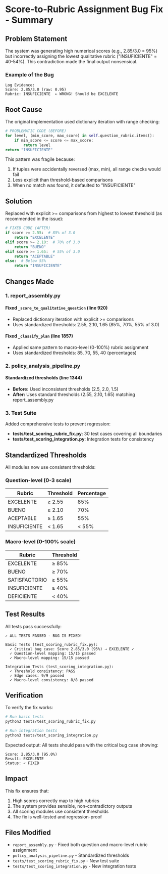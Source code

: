 # Score-to-Rubric Assignment Bug Fix - Summary

## Problem Statement

The system was generating high numerical scores (e.g., 2.85/3.0 = 95%) but incorrectly assigning the lowest qualitative rubric ("INSUFICIENTE" = 40-54%). This contradiction made the final output nonsensical.

### Example of the Bug
```
Log Evidence:
Score: 2.85/3.0 (raw: 0.95)
Rubric: INSUFICIENTE  ← WRONG! Should be EXCELENTE
```

## Root Cause

The original implementation used dictionary iteration with range checking:

```python
# PROBLEMATIC CODE (BEFORE)
for level, (min_score, max_score) in self.question_rubric.items():
    if min_score <= score <= max_score:
        return level
return "INSUFICIENTE"
```

This pattern was fragile because:
1. If tuples were accidentally reversed (max, min), all range checks would fail
2. Less explicit than threshold-based comparisons  
3. When no match was found, it defaulted to "INSUFICIENTE"

## Solution

Replaced with explicit >= comparisons from highest to lowest threshold (as recommended in the issue):

```python
# FIXED CODE (AFTER)
if score >= 2.55:  # 85% of 3.0
    return "EXCELENTE"
elif score >= 2.10:  # 70% of 3.0
    return "BUENO"
elif score >= 1.65:  # 55% of 3.0
    return "ACEPTABLE"
else:  # Below 55%
    return "INSUFICIENTE"
```

## Changes Made

### 1. report_assembly.py

#### Fixed `_score_to_qualitative_question` (line 920)
- Replaced dictionary iteration with explicit >= comparisons
- Uses standardized thresholds: 2.55, 2.10, 1.65 (85%, 70%, 55% of 3.0)

#### Fixed `_classify_plan` (line 1857)
- Applied same pattern to macro-level (0-100%) rubric assignment
- Uses standardized thresholds: 85, 70, 55, 40 (percentages)

### 2. policy_analysis_pipeline.py

#### Standardized thresholds (line 1344)
- **Before:** Used inconsistent thresholds (2.5, 2.0, 1.5)
- **After:** Uses standard thresholds (2.55, 2.10, 1.65) matching report_assembly.py

### 3. Test Suite

Added comprehensive tests to prevent regression:
- **tests/test_scoring_rubric_fix.py**: 30 test cases covering all boundaries
- **tests/test_scoring_integration.py**: Integration tests for consistency

## Standardized Thresholds

All modules now use consistent thresholds:

### Question-level (0-3 scale)
| Rubric        | Threshold | Percentage |
|---------------|-----------|------------|
| EXCELENTE     | ≥ 2.55    | 85%        |
| BUENO         | ≥ 2.10    | 70%        |
| ACEPTABLE     | ≥ 1.65    | 55%        |
| INSUFICIENTE  | < 1.65    | < 55%      |

### Macro-level (0-100% scale)
| Rubric        | Threshold |
|---------------|-----------|
| EXCELENTE     | ≥ 85%     |
| BUENO         | ≥ 70%     |
| SATISFACTORIO | ≥ 55%     |
| INSUFICIENTE  | ≥ 40%     |
| DEFICIENTE    | < 40%     |

## Test Results

All tests pass successfully:

```
✓ ALL TESTS PASSED - BUG IS FIXED!

Basic Tests (test_scoring_rubric_fix.py):
  ✓ Critical bug case: Score 2.85/3.0 (95%) → EXCELENTE ✓
  ✓ Question-level mapping: 15/15 passed
  ✓ Macro-level mapping: 15/15 passed

Integration Tests (test_scoring_integration.py):
  ✓ Threshold consistency: PASS
  ✓ Edge cases: 9/9 passed  
  ✓ Macro-level consistency: 8/8 passed
```

## Verification

To verify the fix works:

```bash
# Run basic tests
python3 tests/test_scoring_rubric_fix.py

# Run integration tests
python3 tests/test_scoring_integration.py
```

Expected output: All tests should pass with the critical bug case showing:
```
Score: 2.85/3.0 (95.0%)
Result: EXCELENTE
Status: ✓ FIXED
```

## Impact

This fix ensures that:
1. High scores correctly map to high rubrics
2. The system provides sensible, non-contradictory outputs
3. All scoring modules use consistent thresholds
4. The fix is well-tested and regression-proof

## Files Modified

- `report_assembly.py` - Fixed both question and macro-level rubric assignment
- `policy_analysis_pipeline.py` - Standardized thresholds
- `tests/test_scoring_rubric_fix.py` - New test suite
- `tests/test_scoring_integration.py` - New integration tests
